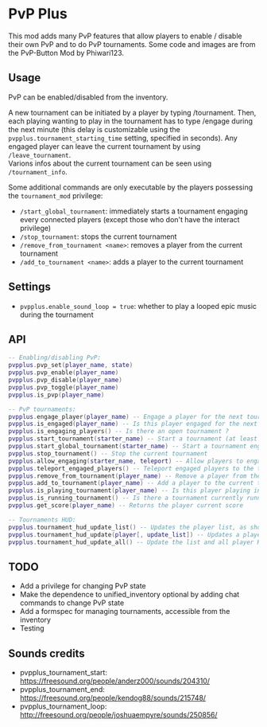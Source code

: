 # PvP Plus

This mod adds many PvP features that allow players to enable / disable their own PvP and to do PvP tournaments.
Some code and images are from the PvP-Button Mod by Phiwari123.

## Usage

PvP can be enabled/disabled from the inventory.

A new tournament can be initiated by a player by typing /tournament.
Then, each playing wanting to play in the tournament has to type /engage during the next minute (this delay is customizable using the `pvpplus.tournament_starting_time` setting, specified in seconds).
Any engaged player can leave the current tournament by using `/leave_tournament`.  
Varions infos about the current tournament can be seen using `/tournament_info`.

Some additional commands are only executable by the players possessing the `tournament_mod` privilege:
* `/start_global_tournament`: immediately starts a tournament engaging every connected players (except those who don't have the interact privilege)
* `/stop_tournament`: stops the current tournament
* `/remove_from_tournament <name>`: removes a player from the current tournament
* `/add_to_tournament <name>`: adds a player to the current tournament

## Settings

* `pvpplus.enable_sound_loop = true`: whether to play a looped epic music during the tournament

## API

```lua
-- Enabling/disabling PvP:
pvpplus.pvp_set(player_name, state)
pvpplus.pvp_enable(player_name)
pvpplus.pvp_disable(player_name)
pvpplus.pvp_toggle(player_name)
pvpplus.is_pvp(player_name)

-- PvP tournaments:
pvpplus.engage_player(player_name) -- Engage a player for the next tournament
pvpplus.is_engaged(player_name) -- Is this player engaged for the next tournament ?
pvpplus.is_engaging_players() -- Is there an open tournament ?
pvpplus.start_tournament(starter_name) -- Start a tournament (at least 2 players have to be engaged)
pvpplus.start_global_tournament(starter_name) -- Start a tournament engaging every connected players
pvpplus.stop_tournament() -- Stop the current tournament
pvpplus.allow_engaging(starter_name, teleport) -- Allow players to engage themselves by typing /engage. Teleport is a Boolean
pvpplus.teleport_engaged_players() -- Teleport engaged players to the tournament position (only works if allow_engaging was called with teleport = true). Players who engage after this function has been run and before the tournament starts will be immediately teleported.
pvpplus.remove_from_tournament(player_name) -- Remove a player from the current tournament
pvpplus.add_to_tournament(player_name) -- Add a player to the current tournament
pvpplus.is_playing_tournament(player_name) -- Is this player playing in the current tournament ?
pvpplus.is_running_tournament() -- Is there a tournament currently running ?
pvpplus.get_score(player_name) -- Returns the player current score

-- Tournaments HUD:
pvpplus.tournament_hud_update_list() -- Updates the player list, as shown in the HUD
pvpplus.tournament_hud_update(player[, update_list]) -- Updates a player HUD, optionnaly updating the list (the default for update_list is true)
pvpplus.tournament_hud_update_all() -- Update the list and all player HUDs
```

## TODO

* Add a privilege for changing PvP state
* Make the dependence to unified_inventory optional by adding chat commands to change PvP state
* Add a formspec for managing tournaments, accessible from the inventory
* Testing

## Sounds credits

* pvpplus_tournament_start: https://freesound.org/people/anderz000/sounds/204310/
* pvpplus_tournament_end: https://freesound.org/people/kendog88/sounds/215748/
* pvpplus_tournament_loop: http://freesound.org/people/joshuaempyre/sounds/250856/
